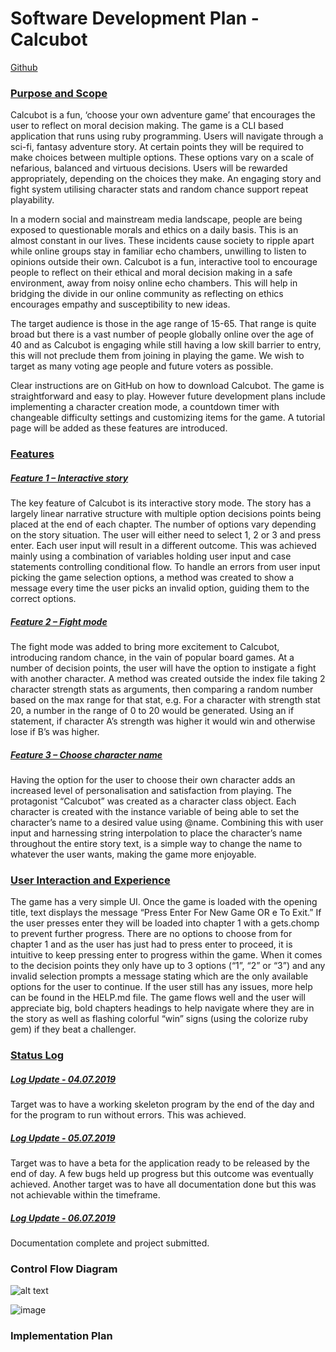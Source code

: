 # Software Development Plan - Calcubot

[Github](https://github.com/hfrankel/calcubot)

### <u>Purpose and Scope</u>

Calcubot is a fun, ‘choose your own adventure game’ that encourages the user to reflect on moral decision making. The game is a CLI based application that runs using ruby programming. Users will navigate through a sci-fi, fantasy adventure story. At certain points they will be required to make choices between multiple options. These options vary on a scale of nefarious, balanced and virtuous decisions. Users will be rewarded appropriately, depending on the choices they make. An engaging story and fight system utilising character stats and random chance support repeat playability.

In a modern social and mainstream media landscape, people are being exposed to questionable morals and ethics on a daily basis. This is an almost constant in our lives. These incidents cause society to ripple apart while online groups stay in familiar echo chambers, unwilling to listen to opinions outside their own. Calcubot is a fun, interactive tool to encourage people to reflect on their ethical and moral decision making in a safe environment, away from noisy online echo chambers. This will help in bridging the divide in our online community as reflecting on ethics encourages empathy and susceptibility to new ideas.

The target audience is those in the age range of 15-65. That range is quite broad but there is a vast number of people globally online over the age of 40 and as Calcubot is engaging while still having a low skill barrier to entry, this will not preclude them from joining in playing the game. We wish to target as many voting age people and future voters as possible.

Clear instructions are on GitHub on how to download Calcubot. The game is straightforward and easy to play. However future development plans include implementing a character creation mode, a countdown timer with changeable difficulty settings and customizing items for the game. A tutorial page will be added as these features are introduced.


### <u>Features</u>

##### <u>Feature 1 – Interactive story</u>

The key feature of Calcubot is its interactive story mode. The story has a largely linear narrative structure with multiple option decisions points being placed at the end of each chapter. The number of options vary depending on the story situation. The user will either need to select 1, 2 or 3 and press enter. Each user input will result in a different outcome. This was achieved mainly using a combination of variables holding user input and case statements controlling conditional flow. To handle an errors from user input picking the
game selection options, a method was created to show a message every time the user picks an invalid option,
guiding them to the correct options.

##### <u>Feature 2 – Fight mode</u>

The fight mode was added to bring more excitement to Calcubot, introducing random chance, in the vain of popular board games. At a number of decision points, the user will have the option to instigate a fight with another character. A method was created outside the index file taking 2 character strength stats as arguments, then comparing a random number based on the max range for that stat, e.g. For a character with strength stat 20, a number in the range of 0 to 20 would be generated. Using an if statement, if character A’s strength was higher it would win and otherwise lose if B’s was higher.

##### <u>Feature 3 – Choose character name</u>

Having the option for the user to choose their own character adds an increased level of personalisation and satisfaction from playing. The protagonist “Calcubot” was created as a character class object. Each character is created with the instance variable of being able to set the character’s name to a desired value using @name. Combining this with user input and harnessing string interpolation to place the character’s name throughout the entire story text, is a simple way to change the name to whatever the user wants, making the game more enjoyable.

### <u>User Interaction and Experience</u>

The game has a very simple UI. Once the game is loaded with the opening title, text displays the message “Press Enter For New Game OR e To Exit.” If the user presses enter they will be loaded into chapter 1 with a gets.chomp to prevent further progress. There are no options to choose from for chapter 1 and as the user has just had to press enter to proceed, it is intuitive to keep pressing enter to progress within the game. When it comes to the decision points they only have up to 3 options (“1”, “2” or “3”) and any invalid selection prompts a message stating which are the only available options for the user to continue. If the user still has any issues, more help can be found in the HELP.md file. The game flows well and the user will appreciate big, bold chapters headings to help navigate where they are in the story as well as flashing colorful “win” signs (using the colorize ruby gem) if they beat a challenger.

### <u>Status Log</u>

##### <u>Log Update - 04.07.2019</u>
Target was to have a working skeleton program by the end of the day and for the program to run without errors. This was achieved.

##### <u>Log Update - 05.07.2019</u>
Target was to have a beta for the application ready to be released by the end of day. A few bugs held up progress but this outcome was eventually achieved. Another target was to have all documentation done but this was not achievable within the timeframe.

##### <u>Log Update - 06.07.2019</u>
Documentation complete and project submitted.

### Control Flow Diagram
![alt text](https://github.com/hfrankel/calcubot/blob/master/docs/calcubot_control_flow_diagram.jpg "calcubot_control_flow_diagram.jpg")

<img src ="https://github.com/hfrankel/calcubot/blob/master/docs/calcubot_control_flow_diagram.jpg" alt="image">

### Implementation Plan
